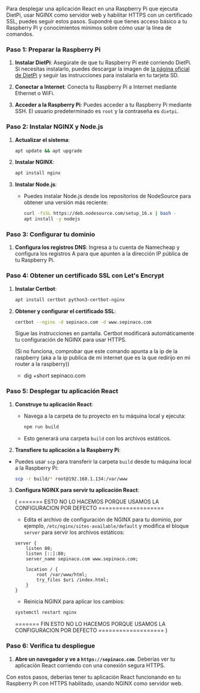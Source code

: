 Para desplegar una aplicación React en una Raspberry Pi que ejecuta DietPi, usar NGINX como servidor web y habilitar HTTPS con un certificado SSL, puedes seguir estos pasos. Supondré que tienes acceso básico a tu Raspberry Pi y conocimientos mínimos sobre cómo usar la línea de comandos.

### Paso 1: Preparar la Raspberry Pi

1. **Instalar DietPi**: Asegúrate de que tu Raspberry Pi esté corriendo DietPi. Si necesitas instalarlo, puedes descargar la imagen de [la página oficial de DietPi](https://dietpi.com/) y seguir las instrucciones para instalarla en tu tarjeta SD.

2. **Conectar a Internet**: Conecta tu Raspberry Pi a Internet mediante Ethernet o WiFi.

3. **Acceder a la Raspberry Pi**: Puedes acceder a tu Raspberry Pi mediante SSH. El usuario predeterminado es `root` y la contraseña es `dietpi`.

### Paso 2: Instalar NGINX y Node.js

1. **Actualizar el sistema**:
   ```bash
   apt update && apt upgrade
   ```

2. **Instalar NGINX**:
   ```bash
   apt install nginx
   ```

3. **Instalar Node.js**:
   - Puedes instalar Node.js desde los repositorios de NodeSource para obtener una versión más reciente:
     ```bash
     curl -fsSL https://deb.nodesource.com/setup_16.x | bash -
     apt install -y nodejs
     ```

### Paso 3: Configurar tu dominio

1. **Configura los registros DNS**: Ingresa a tu cuenta de Namecheap y configura los registros A para que apunten a la dirección IP pública de tu Raspberry Pi.

### Paso 4: Obtener un certificado SSL con Let's Encrypt

1. **Instalar Certbot**:
   ```bash
   apt install certbot python3-certbot-nginx
   ```

2. **Obtener y configurar el certificado SSL**:
   ```bash
   certbot --nginx -d sepinaco.com -d www.sepinaco.com
   ```
   Sigue las instrucciones en pantalla. Certbot modificará automáticamente tu configuración de NGINX para usar HTTPS.

   (Si no funciona, comprobar que este comando apunta a la ip de la raspberry (aka a la ip publica de mi internet que es la que redirijo en mi router a la raspberry))
   - dig +short sepinaco.com

### Paso 5: Desplegar tu aplicación React

1. **Construye tu aplicación React**:
   - Navega a la carpeta de tu proyecto en tu máquina local y ejecuta:
     ```bash
     npm run build
     ```
   - Esto generará una carpeta `build` con los archivos estáticos.

2. **Transfiere tu aplicación a la Raspberry Pi**:
  - Puedes usar `scp` para transferir la carpeta `build` desde tu máquina local a la Raspberry Pi:
     ```bash
     scp -r build/* root@192.168.1.134:/var/www
     ```

3. **Configura NGINX para servir tu aplicación React**:
   
   (
    ======= ESTO NO LO HACEMOS PORQUE USAMOS LA CONFIGURACION POR DEFECTO ===================
    - Edita el archivo de configuración de NGINX para tu dominio, por ejemplo, `/etc/nginx/sites-available/default` y modifica el bloque `server` para servir los archivos estáticos:
     ```nginx
     server {
         listen 80;
         listen [::]:80;
         server_name sepinaco.com www.sepinaco.com;

         location / {
             root /var/www/html;
             try_files $uri /index.html;
         }
     }
     ```

    - Reinicia NGINX para aplicar los cambios:
     ```bash
     systemctl restart nginx
     ```
    ======= FIN ESTO NO LO HACEMOS PORQUE USAMOS LA CONFIGURACION POR DEFECTO ===================
   )

### Paso 6: Verifica tu despliegue

1. **Abre un navegador y ve a `https://sepinaco.com`**. Deberías ver tu aplicación React corriendo con una conexión segura HTTPS.

Con estos pasos, deberías tener tu aplicación React funcionando en tu Raspberry Pi con HTTPS habilitado, usando NGINX como servidor web.